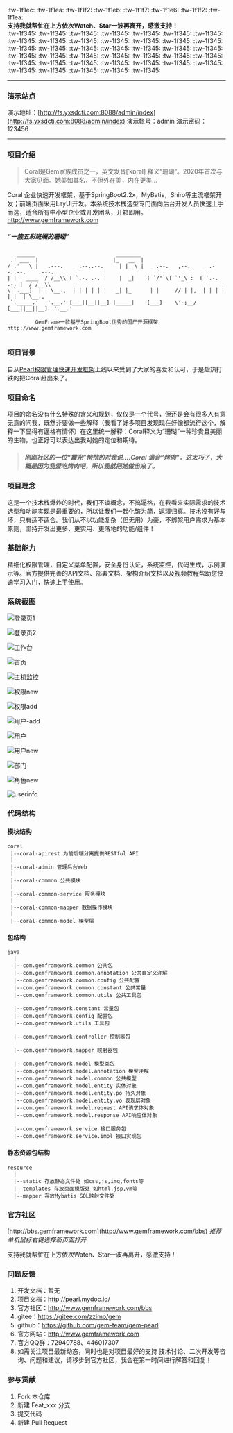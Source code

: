 :tw-1f1ec:  :tw-1f1ea:  :tw-1f1f2:  :tw-1f1eb:  :tw-1f1f7:  :tw-1f1e6:   :tw-1f1f2:  :tw-1f1ea:     
**支持我就帮忙在上方依次Watch、Star一波再离开，感激支持！**  
:tw-1f345:  :tw-1f345:  :tw-1f345:  :tw-1f345:  :tw-1f345: :tw-1f345:  :tw-1f345:  :tw-1f345:  :tw-1f345:  :tw-1f345: :tw-1f345:  :tw-1f345:  :tw-1f345:  :tw-1f345:  :tw-1f345: :tw-1f345:  :tw-1f345:  :tw-1f345:  :tw-1f345:  :tw-1f345: :tw-1f345:  :tw-1f345:  :tw-1f345:  :tw-1f345:  :tw-1f345: :tw-1f345:  :tw-1f345:  :tw-1f345:  :tw-1f345:  :tw-1f345: :tw-1f345:  :tw-1f345:  :tw-1f345:  :tw-1f345:  :tw-1f345: :tw-1f345:  :tw-1f345:  :tw-1f345:  :tw-1f345:  :tw-1f345: 

***

### 演示站点
演示地址：[http://fs.yxsdcti.com:8088/admin/index](http://fs.yxsdcti.com:8088/admin/index)
演示帐号：admin
演示密码：123456

***
### 项目介绍

> Coral是Gem家族成员之一，英文发音[ˈkɒrəl] 释义“珊瑚”。2020年首次与大家见面。她美如其名，不但外在美，内在更美...


Coral 企业快速开发框架，基于SpringBoot2.2x，MyBatis，Shiro等主流框架开发；前端页面采用LayUi开发。本系统技术栈选型专门面向后台开发人员快速上手而选，适合所有中小型企业或开发团队，开箱即用。http://www.gemframework.com
##### “一簇五彩斑斓的珊瑚” 

```
   ______                          ________
 .' ___  |                        |_   __  |
/ .'   \_|   .---.   _ .--..--.     | |_ \_|  _ .--.   ,--.    _ .--..--.    .---.
| |   ____  / /__\\ [ `.-. .-. |    |  _|    [ `/'`\] `'_\ :  [ `.-. .-. |  / /__\\
\ `.___]  | | \__.,  | | | | | |   _| |_      | |     // | |,  | | | | | |  | \__.,
 `._____.'   '.__.' [___||__||__] |_____|    [___]    \'-;__/ [___||__||__]  '.__.'

         GemFrame一款基于SpringBoot优秀的国产开源框架 http://www.gemframework.com


```


### 项目背景

自从[Pearl权限管理快速开发框架](https://gitee.com/gemteam/pearl)上线以来受到了大家的喜爱和认可，于是趁热打铁的把Coral赶出来了。

### 项目命名

项目的命名没有什么特殊的含义和规划，仅仅是一个代号，但还是会有很多人有意无意的问我，既然非要做一些解释（我看了好多项目发现现在好像都流行这个，解释一下显得有逼格有情怀）在这里统一解释：Coral释义为“珊瑚”一种珍贵且美丽的生物，也正好可以表达出我对她的定位和期待。

> ##### 刚刚社区的一位“霞光”悄悄的对我说....Coral 谐音“烤肉”。这太巧了，大概是因为我爱吃烤肉吧，所以我就把她做出来了。

### 项目理念

这是一个技术栈爆炸的时代，我们不谈概念，不搞逼格，在我看来实际需求的技术选型和功能实现是最重要的，所以让我们一起化繁为简，返璞归真。技术没有好与坏，只有适不适合。我们从不以功能复杂（但无用）为豪，不绑架用户需求为基本原则，坚持开发出更多、更实用、更落地的功能/组件！

### 基础能力

精细化权限管理，自定义菜单配置，安全身份认证，系统监控，代码生成，示例演示等。官方提供完善的API文档、部署文档、架构介绍文档以及视频教程帮助您快速学习入门，快速上手使用。


### 系统截图

![登录页1](https://images.gitee.com/uploads/images/2020/0323/160959_c3adaa64_2671379.png "login.png")

![登录页2](https://images.gitee.com/uploads/images/2020/0323/161006_b95bab17_2671379.png "login2.png")

![工作台](https://images.gitee.com/uploads/images/2020/0323/161047_a5ab5c69_2671379.png "index.png")

![首页](https://images.gitee.com/uploads/images/2020/0323/161024_9c700a8c_2671379.png "home.png")

![主机监控](https://images.gitee.com/uploads/images/2020/0323/161038_9cc4392f_2671379.png "host.png")

![权限new](https://images.gitee.com/uploads/images/2020/0323/162147_5dcd422d_2671379.png "right.png")

![权限add](https://images.gitee.com/uploads/images/2020/0323/162210_b2aca277_2671379.png "right-add.png")

![用户-add](https://images.gitee.com/uploads/images/2020/0323/162430_ee396a4e_2671379.png "user-add.png")

![用户](https://images.gitee.com/uploads/images/2020/0323/161138_ea7119a3_2671379.png "user.png")

![用户new](https://images.gitee.com/uploads/images/2020/0323/162422_3608148f_2671379.png "user.png")

![部门](https://images.gitee.com/uploads/images/2020/0323/161121_bb64141a_2671379.png "dept.png")

![角色new](https://images.gitee.com/uploads/images/2020/0323/162408_ba28cdce_2671379.png "role.png")

![userinfo](https://images.gitee.com/uploads/images/2020/0323/162457_c3cb16be_2671379.png "userinfo.png")


### 代码结构

#### 模块结构
```
coral 
 |--coral-apirest 为前后端分离提供RESTful API
 |
 |--coral-admin 管理后台Web
 |
 |--coral-common 公共模块
 |
 |--coral-common-service 服务模块
 |
 |--coral-common-mapper 数据操作模块
 |
 |--coral-common-model 模型层

```
#### 包结构
```
java
  |
  |--com.gemframework.common 公共包
  |--com.gemframework.common.annotation 公共自定义注解
  |--com.gemframework.common.config 公共配置
  |--com.gemframework.common.constant 公共常量
  |--com.gemframework.common.utils 公共工具包

  |--com.gemframework.constant 常量包
  |--com.gemframework.config 配置包
  |--com.gemframework.utils 工具包

  |--com.gemframework.controller 控制器包

  |--com.gemframework.mapper 映射器包 

  |--com.gemframework.model 模型类包
  |--com.gemframework.model.annotation 模型注解
  |--com.gemframework.model.common 公共模型
  |--com.gemframework.model.entity 实体对象
  |--com.gemframework.model.entity.po 持久对象
  |--com.gemframework.model.entity.vo 表现层对象
  |--com.gemframework.model.request API请求体对象
  |--com.gemframework.model.response API响应体对象

  |--com.gemframework.service 接口服务包
  |--com.gemframework.service.impl 接口实现包

```
#### 静态资源包结构
```
resource
  |
  |--static 存放静态文件处 如css,js,img,fonts等
  |--templates 存放页面模版处 如html,jsp,vm等
  |--mapper 存放Mybatis SQL映射文件处

```

### 官方社区

[http://bbs.gemframework.com](http://www.gemframework.com/bbs) _推荐单机鼠标右键选择新页面打开_ 

支持我就帮忙在上方依次Watch、Star一波再离开，感激支持！

### 问题反馈

1.  开发文档：暂无
2.  项目文档：http://pearl.mydoc.io/
3.  官方社区：http://www.gemframework.com/bbs
4.  gitee：https://gitee.com/zzimo/gem
5.  github：https://github.com/gem-team/gem-pearl
6.  官方网站：http://www.gemframework.com
7.  官方QQ群：72940788、446017307
8.  如需关注项目最新动态，同时也是对项目最好的支持 技术讨论、二次开发等咨询、问题和建议，请移步到官方社区，我会在第一时间进行解答和回复！

### 参与贡献

1.  Fork 本仓库
2.  新建 Feat_xxx 分支
3.  提交代码
4.  新建 Pull Request

